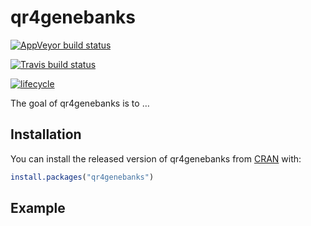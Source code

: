 
<!-- README.md is generated from README.Rmd. Please edit that file -->

# qr4genebanks

[![AppVeyor build
status](https://ci.appveyor.com/api/projects/status/github/rsimon64/qr4genebanks?branch=master&svg=true)](https://ci.appveyor.com/project/rsimon64/qr4genebanks)

[![Travis build
status](https://travis-ci.org/rsimon64/qr4genebanks.svg?branch=master)](https://travis-ci.org/rsimon64/qr4genebanks)

[![lifecycle](https://img.shields.io/badge/lifecycle-maturing-blue.svg)](https://www.tidyverse.org/lifecycle/#maturing)

The goal of qr4genebanks is to …

## Installation

You can install the released version of qr4genebanks from
[CRAN](https://CRAN.R-project.org) with:

``` r
install.packages("qr4genebanks")
```

## Example
